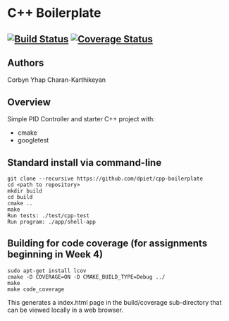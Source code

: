 # C++ Boilerplate
[![Build Status](https://travis-ci.org/cyhap/cpp-boilerplate.svg?branch=ACME_PID)](https://travis-ci.org/cyhap/cpp-boilerplate)
[![Coverage Status](https://coveralls.io/repos/github/cyhap/cpp-boilerplate/badge.svg?branch=ACME_PID)](https://coveralls.io/github/cyhap/cpp-boilerplate?branch=ACME_PID)
---

## Authors
Corbyn Yhap
Charan-Karthikeyan

## Overview

Simple PID Controller and starter C++ project with:

- cmake
- googletest

## Standard install via command-line
```
git clone --recursive https://github.com/dpiet/cpp-boilerplate
cd <path to repository>
mkdir build
cd build
cmake ..
make
Run tests: ./test/cpp-test
Run program: ./app/shell-app
```

## Building for code coverage (for assignments beginning in Week 4)
```
sudo apt-get install lcov
cmake -D COVERAGE=ON -D CMAKE_BUILD_TYPE=Debug ../
make
make code_coverage
```
This generates a index.html page in the build/coverage sub-directory that can be viewed locally in a web browser.

